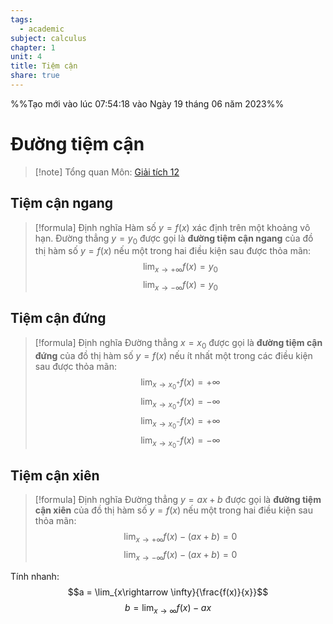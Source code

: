 ```yaml
---
tags:
  - academic
subject: calculus
chapter: 1
unit: 4
title: Tiệm cận
share: true
---
```




%%Tạo mới vào lúc 07:54:18 vào Ngày 19 tháng 06 năm 2023%%

# Đường tiệm cận

>[!note] Tổng quan
>Môn: [Giải tích 12](./101_12_01_giai_tich.md)

## Tiệm cận ngang
>[!formula] Định nghĩa
>Hàm số $y = f(x)$ xác định trên một khoảng vô hạn. Đường thẳng $y = y_0$ được gọi là **đường tiệm cận ngang** của đồ thị hàm số $y =f(x)$ nếu một trong hai điều kiện sau được thỏa mãn:
>$$\lim_{x \rightarrow + \infty}{f(x)} = y_0$$
>$$\lim_{x \rightarrow - \infty}{f(x)} = y_0$$

## Tiệm cận đứng
>[!formula] Định nghĩa
>Đường thẳng $x = x_0$ được gọi là **đường tiệm cận đứng** của đồ thị hàm số $y=f(x)$ nếu ít nhất một trong các điều kiện sau được thỏa mãn:
>$$\lim_{x \rightarrow x_0^+}{f(x)} = +\infty$$
>$$\lim_{x \rightarrow x_0^+}{f(x)} = -\infty$$
>$$\lim_{x \rightarrow x_0^-}{f(x)} = +\infty$$
>$$\lim_{x \rightarrow x_0^-}{f(x)} = -\infty$$

## Tiệm cận xiên
>[!formula] Định nghĩa
>Đường thẳng $y = ax+b$ được gọi là **đường tiệm cận xiên** của đồ thị hàm số $y =f(x)$ nếu một trong hai điều kiện sau thỏa mãn:
>$$\lim_{x\rightarrow + \infty} {f(x)-(ax+b)} = 0$$
>$$\lim_{x\rightarrow - \infty} {f(x)-(ax+b)} = 0$$

Tính nhanh:
$$a = \lim_{x\rightarrow \infty}{\frac{f(x)}{x}}$$
$$b = \lim_{x\rightarrow \infty}{f(x)-ax}$$
